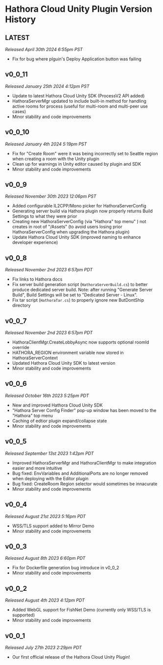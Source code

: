 # Hathora Cloud Unity Plugin Version History

## LATEST
*Released April 30th 2024 6:55pm PST*

* Fix for bug where plguin's Deploy Application button was failing

## v0_0_11
*Released January 25th 2024 4:12pm PST*

* Update to latest Hathora Cloud Unity SDK (ProcessV2 API added)
* HathoraServerMgr updated to include built-in method for handling active rooms for process (useful for multi-room and multi-peer use cases)
* Minor stability and code improvements

## v0_0_10
*Released January 4th 2024 5:19pm PST*

* Fix for "Create Room" were it was being incorrectly set to Seattle region when creating a room with the Unity plugin
* Clean up for warnings in Unity editor caused by plugin and SDK
* Minor stability and code improvements

## v0_0_9
*Released November 30th 2023 12:06pm PST*

* Added configurable IL2CPP/Mono picker for HathoraServerConfig
* Generating server build via Hathora plugin now properly returns Build Settings to what they were prior
* Creating new HathoraServerConfig (via "Hathora" top menu" ) not creates in root of "/Assets" (to avoid users losing prior HathoraServerConfig when upgrading the Hathora plugin)
* Update Hathora Cloud Unity SDK (improved naming to enhance developer experience)

## v0_0_8
*Released November 2nd 2023 6:57pm PDT*

* Fix links to Hathora docs
* Fix server build generation script (`HathoraServerBuild.cs`) to better produce dedicated server build. Note: after running "Generate Server Build", Build Settings will be set to "Dedicated Server - Linux".
* Fix tar script (`HathoraTar.cs`) to properly ignore new ButDontShip directory

## v0_0_7
*Released November 2nd 2023 6:57pm PDT*

* HathoraClientMgr.CreateLobbyAsync now supports optional roomId override
* HATHORA_REGION environment variable now stored in HathoraServerContext
* Updated Hathora Cloud Unity SDK to latest version
* Minor stability and code improvements

## v0_0_6
*Released October 16th 2023 5:25pm PDT*

* New and improved Hathora Cloud Unity SDK
* "Hathora Server Config Finder" pop-up window has been moved to the "Hathora" top menu
* Caching of edtior plugin expand/collapse state
* Minor stability and code improvements

## v0_0_5
*Released September 13st 2023 1:42pm PDT*

* Improved HathoraServerMgr and HathoraClientMgr to make integration easier and more intuitive 
* Bug fixed: EnvVariables and AdditionalPorts are no longer removed when deploying with the Editor plugin
* Bug fixed: CreateRoom Region selector would sometimes be innacurate
* Minor stability and code improvements

## v0_0_4
*Released August 21st 2023 5:16pm PDT*

* WSS/TLS support added to Mirror Demo
* Minor stability and code improvements

## v0_0_3
*Released August 8th 2023 6:60pm PDT*

* Fix for Dockerfile generation bug introduce in v0_0_2
* Minor stability and code improvements

## v0_0_2
*Released August 4th 2023 4:12pm PDT*

* Added WebGL support for FishNet Demo (currently only WSS/TLS is supported)
* Minor stability and code improvements

## v0_0_1
*Released July 27th 2023 2:29pm PDT*

* Our first official release of the Hathora Cloud Unity Plugin!